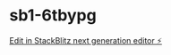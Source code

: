 # sb1-6tbypg

[Edit in StackBlitz next generation editor ⚡️](https://stackblitz.com/~/github.com/steijnoost/sb1-6tbypg)